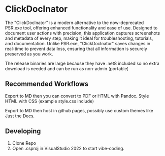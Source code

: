 # ClickDocInator
The "ClickDocInator" is a modern alternative to the now-deprecated PSR.exe tool, offering enhanced functionality and ease of use. Designed to document user actions with precision, this application captures screenshots and metadata of every step, making it ideal for troubleshooting, tutorials, and documentation. Unlike PSR.exe, "ClickDocInator" saves changes in real-time to prevent data loss, ensuring that all information is securely preserved as you work.

The release binaries are large because they have .net8 included so no extra download is needed and can be run as non-admin (portable)

## Recommended Workflows
Export to MD then you can convert to PDF or HTML with Pandoc. Style HTML with CSS (example style.css include)

Export to MD then host in github pages, possibly use custom themes like Just the Docs. 


## Developing
1. Clone Repo
2. Open .csproj in VisualStudio 2022 to start vibe-coding.
